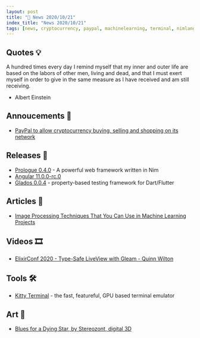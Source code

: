 ```yaml
---
layout: post
title: "📜 News 2020/10/21"
index_title: "News 2020/10/21"
tags: [news, cryptocurrency, paypal, machinelearning, terminal, nimlang, angular, typescript, elixir, gleamlang, erlang, dart, flutter]
---
```


## Quotes 💡

A hundred times every day I remind myself that my inner and outer life are based on the labors of other men, living and dead, and that I must exert myself in order to give in the same measure as I have received and am still receiving.

- Albert Einstein

## Annoucements 🎺

- [PayPal to allow cryptocurrency buying, selling and shopping on its network](https://www.reuters.com/article/paypal-cryptocurrency/paypal-to-allow-cryptocurrency-buying-selling-and-shopping-on-its-network-idINL1N2HB14U)

## Releases 🥳

- [Prologue 0.4.0](https://github.com/planety/prologue/releases/tag/v0.4.0) - A powerful web framework written in Nim
- [Angular 11.0.0-rc.0](https://github.com/angular/angular/blob/master/CHANGELOG.md#1100-rc0-2020-10-21)
- [Glados 0.0.4](https://pub.dev/packages/glados/changelog#004) - property-based testing framework for Dart/Flutter

## Articles 📜

- [Image Processing Techniques That You Can Use in Machine Learning Projects](https://neptune.ai/blog/image-processing-techniques-you-can-use-in-machine-learning)

## Videos 🎞

- [ElixirConf 2020 - Type-Safe LiveView with Gleam - Quinn Wilton](https://www.youtube.com/watch?v=UCIcJBM_YDw)

## Tools 🛠

- [Kitty Terminal](https://sw.kovidgoyal.net/kitty) - the fast, featureful, GPU based terminal emulator

## Art 🎨

- [Blues for a Dying Star, by Stereozont, digital 3D](https://www.reddit.com/r/Art/comments/jf79nd/blues_for_a_dying_star_by_me_digital_3d_2020)


